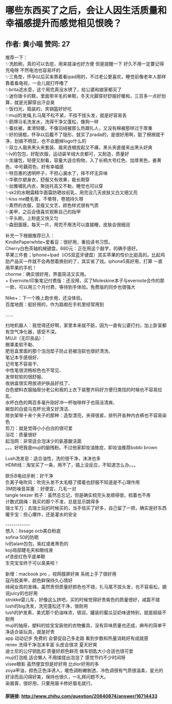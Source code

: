 # 哪些东西买了之后，会让人因生活质量和幸福感提升而感觉相见恨晚？
## 作者: 黄小喵  赞同: 27
推荐一下：  
✨洗脸刷，真的可以去痘，用来搓澡也好方便 但是提醒一下 好久不用一定要记得充电呀 不然电池也容易坏的  
✨三角垫，怀孕以后买来靠着看ipad用的，不过老公更喜欢，睡觉前像老年人那样靠着看电视，一会儿就打呼噜了  
✨brita滤水壶，这个用完真没水锈了，给公婆和娘家都买了  
✨迷你唐卡的鞋，里面带羊毛的单鞋，冬天光脚穿好舒服好暖和，三百多一点好划算，就是光脚穿出汗会臭  
✨饭扫光，瓶装的，夹锅盔好好吃  
✨muji的发绳,扎马尾不松不紧，不挂不拔头发，就是好容易丢  
✨箭牌马毛洗发水，洗得干净又蓬松，像狗一样  
✨蚕丝被，柔滑轻暖，不像羽绒被那么热跟扎人，又没有棉被那样过于厚重  
✨好的镜框，怀孕以后戴不了隐形，就买了prada的，是很好用啊，脏了擦擦就干净，划痕不明显，也不会磨掉logo什么的  
✨双立人眉夹黑头夹套装、眉夹连根拔起又不痛，黑头夹直接夹出黑头好爽  
✨lv的包包，好配衣服，运动装羊绒大衣都可，又耐造，质量好  
✨龙骧包，轻便又耐看，容量大适合购物，入了长柄大号红色、加厚黑色，姜黄色，中号藕荷色，好有幸福感  
✨特百惠的透明杯子，不担心漏水了，摔不坏无异味  
✨华歌尔塑身衣，舒服又有效果，能长期穿  
✨丝雅哺乳内衣，聚拢托高又不勒，睡觉也可以穿  
✨sk2的水眼霜精华面霜防晒妆前乳，用完没几天皮肤又白又细又亮  
✨kiss me睫毛膏，不晕呀，卷翘持久呀  
✨素然的衣服，显瘦又文艺，颜色样式很有气质  
✨美甲，之后会很喜欢观察自己的指甲  
✨平头刷，上粉底又快又匀  
✨森田面膜，每天一片，用完不用洗可以直接睡，皮肤会很细润  
  
补充一下根据推荐已入：  
KindlePaperwhite+爱看豆：很好用，重拾读书习惯。  
Cherry白色茶轴机械键盘，680元：正在用这个敲字，的确手感好。  
苹果三件套；Iphone+Ipad（iOS双蓝牙键盘）其实苹果的性价比挺高的。比起鸡肋产品买一件就不会再想着换别的了，其实省了钱。iphone5真好用，打算
一直用苹果的手机！  
chorme：确实很好用，界面简洁又实用。  
\+
Evernote/印象笔记付费版：还没用，买了Moleskine本子与evernote合作的那一款，可以用三个月付费，等待到手体验。免费版的同步也很强大  
  
Nike+：下一个晚上跑步用，还没体验。  
百度地图：挺好用的，作为路痴在手机里经常用到  
  
……  
  
扫地机器人：我觉得还好啊，家里本来就不脏，因为一直有公婆打扫，加上卧室都有空气净化器，感受不深。  
MUJI（无印良品）：  
眼罩柔软不勒、  
肥皂盒里面的那个泡泡垫子防止皂被泡软也很好清洗、  
笔记本手感很好、  
记号笔不容易干、  
中性笔很流畅棕色也不常见、  
发带软软的很舒服、  
收纳盒很实用放进护肤品好找了、  
白色塑料衣服抽屉分老公和我的上衣下装整齐码好方便归类找的时候也不容易拉乱、  
水杯白色的两百多毫升刚好冲一杯咖啡样子也简洁清爽、  
碗型的白瓷马克杯光滑又好清洁、  
晾衣架带十来个夹子的那种：造型漂亮，夹得很紧，排列开各种内衣裤也不容易染色  
剪刀：就是觉得小小白白的很可爱  
浴花：质量很好  
起泡网：非常适合泡沫少的氨基酸洁面  
。。。好吧我是muji的脑残粉。不过他家卸妆油致痘，卸妆油推荐bobbi brown  
  
Lush洗发皂：适合油性，洗的很干净，沫沫也多  
HDMI线：淘宝买了一条，用不了，插上没反应，不知道怎么办。。。  
  
欧乐B电动牙刷：好干净  
负离子电吹风：吹完头发不太毛糙了摸着也舒服不知道是不心理作用  
3M防噪音耳塞 ：好便宜，几毛一对  
tangle teezer 梳子：虽然总忘记，但是确实梳完头发顺得很，梳着也不疼  
计数式跳绳：我买的那个不准，总是显示跳得多  
瑞士军刀：去瑞士玩的时候买的，当手信买了好多，自己留了一把，确实是好东西  
暖手宝：担心爆炸，还是灌水的安全  
  
  
\------------  
想入：lissage ocb美白粉底  
sofina 50的防晒  
lv的alam包包，紫红或者黑色的  
koji局部睫毛夹和眼线液  
sf漆皮红色平底单鞋  
生完宝宝终于可以臭美啦！  
  
  
  
新增：macbook pro ，视网膜屏好爽 系统上手了很好用  
寇丹胶美甲，颜色鲜保持久心情好  
绯闻女孩的发绳，虽然贵但质量好颜色也不错，扎马尾不拔头发，也不容易松，据说juicy的也好用  
strokke婴儿车，好像这么拼吧，买的时候觉得好贵紫色的质量很好，减震不错  
lush的big洗发，洗完蓬松还干净，很耐用  
lush的护发素，美式那个奶油味浓，很润，罐装的蜜瓜豆奶味道特别，就是超级不耐用  
muji的抽屉，塑料的给宝宝装他的衣物餐具，没有异味质量也还成，麻布的简单干净适合装玩具，就是好贵  
app 动动记步 免费的 会督促自己多走路 看到步数和热量消耗好有成就感  
renex 洗得干净泡沫丰富 头皮会很凉 夏天好爽  
迪士尼的公仔钥匙扣 质量好颜色鲜亮 做车钥匙大小合适也很可爱  
muji打泡瓶 适合懒人 不用揉搓出泡泡了 感觉节约不少时间呀  
visee眼影 虽然便宜但是好好用 比dior好用的多  
zoya甲油，颜色正色泽诱人，暖色调粉嫩剔透，冷色调很有气质很温柔，星光的好涂而且闪得好美，保持也很久，一礼拜问题不大。  
染眉膏，很好用，只要用眉卡修好眉毛就行。

#### 原链接: http://www.zhihu.com/question/20840874/answer/16714433